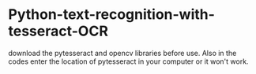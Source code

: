 # Python-text-recognition-with-tesseract-OCR
download the pytesseract and opencv libraries before use.
Also in the codes enter the location of pytesseract in your computer or it won't work.
